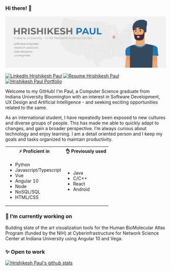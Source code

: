<link href="https://github.com/hrishikeshpaul/hrishikeshpaul/blob/master/style.css" rel="stylesheet"></link>

### Hi there! 👋
![Github Banner](https://github.com/hrishikeshpaul/hrishikeshpaul/blob/master/src/assets/githubbanner.png)

[![LinkedIn Hrishikesh Paul](https://img.shields.io/badge/hrishikeshpaul-linkedin-blue?style=for-the-badge)](https://www.linkedin.com/in/hrishikeshpaul/)
[![Resume Hrishikesh Paul](https://img.shields.io/badge/paul-resume-green?style=for-the-badge)](https://drive.google.com/file/d/1uhexasJsa_7s_jEDtRe07bC52p2QEZa5/view?usp=sharing)
[![Hrishikesh Paul Portfolio](https://img.shields.io/badge/HP.IO-portfolio-orange?style=for-the-badge)](https://hrishikeshpaul.github.io)

Welcome to my GitHub! I'm Paul, a Computer Science graduate from Indiana University Bloomington with an interest in Software Development, UX Design and Artificial Intelligence - and seeking exciting opportunities related to the same.

As an international student, I have repeatedly been exposed to new cultures and diverse groups of people. This has made me able to quickly adapt to changes, and gain a broader perspective. I’m always curious about technology and enjoy learning. I am a detail oriented person and I keep my goals and tasks organized to maintain productivity.

<table width="100%">
    <tr>
        <th> ⚡ Proficient in</th>
        <th> 👌 Previously used</th>
    </tr>
    <tr>
        <td>
            <ul>
                <li>Python</li>
                <li>Javascript/Typescript</li>
                <li>Vue</li>
                <li>Angular 10</li>
                <li>Node</li>
                <li>NoSQL/SQL</li>
                <li>HTML/CSS</li>
            </ul>
        </td>
        <td>
            <ul>
                <li>Java</li>
                <li>C/C++</li>
                <li>React</li>
                <li>Android</li>
            </ul>
        </td>
    </tr>
</table>

<h3>🔭 I’m currently working on </h3>

Building state of the art visualization tools for the Human BioMolecular Atlas Program (funded by the NIH) at Cyberinfrastructure for Network Science Center at Indiana University using Angular 10 and Vega. 

<h3>✨ Open to work </h3>


[![Hrishikesh Paul's github stats](https://github-readme-stats.vercel.app/api?username=hrishikeshpaul)](https://github.com/anuraghazra/github-readme-stats)


<!--
**hrishikeshpaul/hrishikeshpaul** is a ✨ _special_ ✨ 👋 repository because its `README.md` (this file) appears on your GitHub profile.

Here are some ideas to get you started:

- 🔭 I’m currently working on ...
- 🌱 I’m currently learning ...
- 👯 I’m looking to collaborate on ...
- 🤔 I’m looking for help with ...
- 💬 Ask me about ...
- 📫 How to reach me: ...
- 😄 Pronouns: ...
- ⚡ Fun fact: ...
-->
